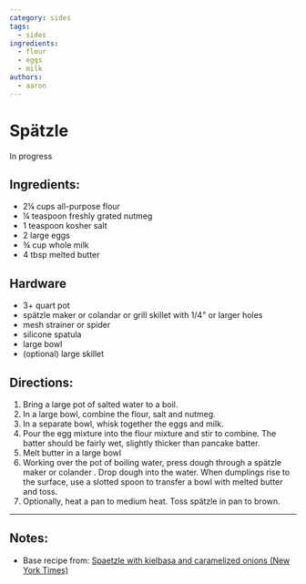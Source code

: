 ```yaml
---
category: sides
tags:
  - sides
ingredients:
  - flour
  - eggs
  - milk
authors:
  - aaron
---
```


# Spätzle

In progress

## Ingredients:

- 2¼ cups all-purpose flour
- ¼ teaspoon freshly grated nutmeg
- 1 teaspoon kosher salt
- 2 large eggs
- ¾ cup whole milk
- 4 tbsp melted butter

## Hardware

- 3+ quart pot
- spätzle maker or colandar or grill skillet with 1/4" or larger holes
- mesh strainer or spider
- silicone spatula
- large bowl
- (optional) large skillet

## Directions:

1. Bring a large pot of salted water to a boil. 
2. In a large bowl, combine the flour, salt and nutmeg. 
3. In a separate bowl, whisk together the eggs and milk. 
4. Pour the egg mixture into the flour mixture and stir to combine. The batter should be fairly wet, slightly thicker than pancake batter.
5. Melt butter in a large bowl
6. Working over the pot of boiling water, press dough through a spätzle maker or colander . Drop dough into the water. When dumplings rise to the surface, use a slotted spoon to transfer a bowl with melted butter and toss.
7. Optionally, heat a pan to medium heat. Toss spätzle in pan to brown.

---

## Notes:

- Base recipe from: [Spaetzle with kielbasa and caramelized onions (New York Times)](https://cooking.nytimes.com/recipes/12227-spaetzle-with-kielbasa-and-caramelized-onions)
